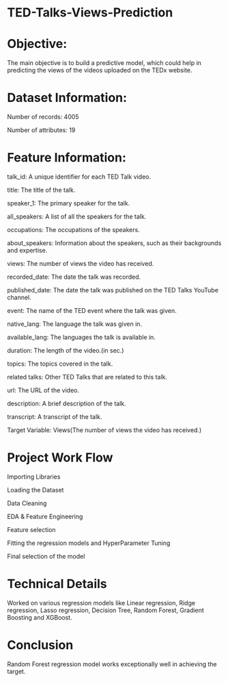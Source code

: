# TED-Talks-Views-Prediction

# Objective: 
The main objective is to build a predictive model, which could help in predicting the views of the videos uploaded on the TEDx website.

# Dataset Information:

Number of records: 4005

Number of attributes: 19

# Feature Information:

talk_id: A unique identifier for each TED Talk video.

title: The title of the talk.

speaker_1: The primary speaker for the talk.

all_speakers: A list of all the speakers for the talk.

occupations: The occupations of the speakers.

about_speakers: Information about the speakers, such as their backgrounds and expertise.

views: The number of views the video has received.

recorded_date: The date the talk was recorded.

published_date: The date the talk was published on the TED Talks YouTube channel.

event: The name of the TED event where the talk was given.

native_lang: The language the talk was given in.

available_lang: The languages the talk is available in.

duration: The length of the video.(in sec.)

topics: The topics covered in the talk.

related talks: Other TED Talks that are related to this talk.

url: The URL of the video.

description: A brief description of the talk.

transcript: A transcript of the talk.

Target Variable: Views(The number of views the video has received.)

# Project Work Flow

Importing Libraries

Loading the Dataset

Data Cleaning

EDA & Feature Engineering

Feature selection

Fitting the regression models and HyperParameter Tuning

Final selection of the model

# Technical Details

Worked on various regression models like Linear regression, Ridge regression, Lasso regression, Decision Tree, Random Forest, Gradient Boosting and XGBoost.

# Conclusion

Random Forest regression model works exceptionally well in achieving the target.
